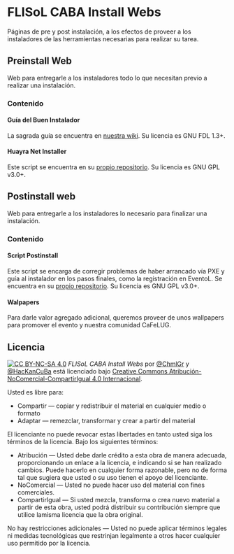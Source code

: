 # FLISoL CABA Install Webs

Páginas de pre y post instalación, a los efectos de proveer a los instaladores de las herramientas necesarias para realizar su tarea.

## Preinstall Web

Web para entregarle a los instaladores todo lo que necesitan previo a realizar una instalación.

### Contenido

#### Guía del Buen Instalador

La sagrada guía se encuentra en [nuestra wiki](https://wiki.cafelug.org.ar/index.php?title=Flisol/Gu%C3%ADa_del_buen_instalador). Su licencia es GNU FDL 1.3+.

#### Huayra Net Installer

Este script se encuentra en su [propio repositorio](https://github.com/FlisolCaba/huayra-net-installer). Su licencia es GNU GPL v3.0+.

## Postinstall web

Web para entregarle a los instaladores lo necesario para finalizar una instalación.

### Contenido

#### Script Postinstall

Este script se encarga de corregir problemas de haber arrancado vía PXE y guía al instalador en los pasos finales, como la registración en EventoL. Se encuentra en su [propio repositorio](https://github.com/FlisolCaba/postinstall). Su licencia es GNU GPL v3.0+.

#### Walpapers

Para darle valor agregado adicional, queremos proveer de unos wallpapers para promover el evento y nuestra comunidad CaFeLUG.

## Licencia

[![CC BY-NC-SA 4.0](https://i.creativecommons.org/l/by-nc-sa/4.0/80x15.png)](https://creativecommons.org/licenses/by-nc-sa/4.0/) *FLISoL CABA Install Webs* por [@ChmlGr](https://github.com/ChmlGr) y [@HacKanCuBa](https://github.com/HacKanCuBa) está licenciado bajo [Creative Commons Atribución-NoComercial-CompartirIgual 4.0 Internacional](https://creativecommons.org/licenses/by-nc-sa/4.0/deed.es).

Usted es libre para:

* Compartir — copiar y redistribuir el material en cualquier medio o formato
* Adaptar — remezclar, transformar y crear a partir del material

El licenciante no puede revocar estas libertades en tanto usted siga los términos de la licencia. Bajo los siguientes términos:

* Atribución — Usted debe darle crédito a esta obra de manera adecuada, proporcionando un enlace a la licencia, e indicando si se han realizado cambios. Puede hacerlo en cualquier forma razonable, pero no de forma tal que sugiera que usted o su uso tienen el apoyo del licenciante.
* NoComercial — Usted no puede hacer uso del material con fines comerciales.
* CompartirIgual — Si usted mezcla, transforma o crea nuevo material a partir de esta obra, usted podrá distribuir su contribución siempre que utilice lamisma licencia que la obra original.

No hay restricciones adicionales — Usted no puede aplicar términos legales ni medidas tecnológicas que restrinjan legalmente a otros hacer cualquier uso permitido por la licencia.
